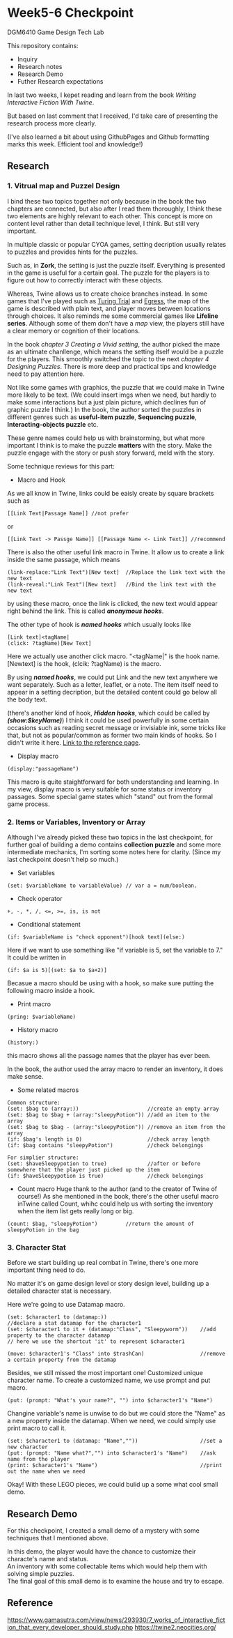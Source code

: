 # Week5-6 Checkpoint

DGM6410 Game Design Tech Lab

This repository contains:


-  Inquiry
-  Research notes
-  Research Demo
-  Futher Research expectations

In last two weeks, I kepet reading and learn from the book *Writing Interactive Fiction With Twine*. 

But based on last comment that I received, I'd take care of presenting the research process more clearly.

(I've also learned a bit about using GithubPages and Github formatting marks this week. Efficient tool and knowledge!)

## Research

### 1. Vitrual map and Puzzel Design 
I bind these two topics together not only because in the book the two chapters are connected, but also after I read them thoroughly, I think these two elements are highly relevant to each other. This concept is more on content level rather than detail technique level, I think. But still very important.

In multiple classic or popular CYOA games, setting decription usually relates to puzzles and provides hints for the puzzles.

Such as, in **Zork**, the setting is just the puzzle itself. Everything is presented in the game is useful for a certain goal. The puzzle for the players is to figure out how to correctly interact with these objects.

Whereas, Twine allows us to create choice branches instead. In some games that I've played such as [
Turing Trial](https://rtgrl.itch.io/turing-trial) and [Egress](https://thealeks.itch.io/egress), the map of the game is described with plain text, and player moves between locations through choices. It also reminds me some commercial games like **Lifeline series**. Although some of them don't have a *map* view, the players still have a clear memory or cognition of their locations.

In the book *chapter 3 Creating a Vivid setting*, the author picked the maze as an ultimate chanllenge, which means the setting itself would be a puzzle for the players. This smoothly switched the topic to the next *chapter 4 Designing Puzzles*. There is more deep and practical tips and knowledge need to pay attention here.

Not like some games with graphics, the puzzle that we could make in Twine more likely to be text. (We could insert imgs when we need, but hardly to make some interactions but a just plain picture, which declines fun of graphic puzzle I think.) In the book, the author sorted the puzzles in different genres such as **useful-item puzzle**, **Sequencing puzzle**, **Interacting-objects puzzle** etc.

These genre names could help us with brainstorming, but what more important I think is to make the puzzle **matters** with the story. Make the puzzle engage with the story or push story forward, meld with the story.

Some technique reviews for this part:

- Macro and Hook

As we all know in Twine, links could be eaisly create by square brackets such as
```
[[Link Text|Passage Name]] //not prefer
```
or
```
[[Link Text -> Passge Name]] [[Passage Name <- Link Text]] //recommend 
```
There is also the other useful link macro in Twine. It allow us to create a link inside the same passage, which means
```
(link-replace:"Link Text")[New text]  //Replace the link text with the new text
(link-reveal:"Link Text")[New text]   //Bind the link text with the new text
```
by using these macro, once the link is clicked, the new text would appear right behind the link. This is called **_anonymous hooks_**.

The other type of hook is **_named hooks_** which usually looks like
```
[Link text]<tagName|
(click: ?tagName)[New Text]
```
Here we actually use another click macro. "<tagName|" is the hook name. [Newtext] is the hook, (clcik: ?tagName) is the macro.

By using **_named hooks_**, we could put Link and the new text anywhere we want separately. Such as a letter, leaflet, or a note. The item itself need to appear in a setting decription, but the detailed content could go below all the body text.

(there's another kind of hook, **_Hidden hooks_**, which could be called by **_(show:$keyName)_**) I think it could be used powerfully in some certain occasions such as reading secret message or invisiable ink, some tricks like that, but not as popular/common as former two main kinds of hooks. So I didn't write it here. [Link to the reference page](https://twine2.neocities.org/#markup_hidden-hook).

- Display macro

```
(display:"passageName")
```
This macro is quite staightforward for both understanding and learning. In my view, display macro is very suitable for some status or inventory passages. Some special game states which "stand" out from the formal game process.

### 2. Items or Variables, Inventory or Array

Although I've already picked these two topics in the last checkpoint, for further goal of building a demo contains **collection puzzle** and some more intermediate mechanics, I'm sorting some notes here for clarity. (Since my last checkpoint doesn't help so much.)

- Set variables
```
(set: $variableName to variableValue) // var a = num/boolean.
```
- Check operator
```
+, -, *, /, <=, >=, is, is not
```
- Conditional statement
```
(if: $variableName is "check opponent")[hook text](else:)
```
Here if we want to use something like "if variable is 5, set the variable to 7." It could be written in
```
(if: $a is 5)[(set: $a to $a+2)]
```
Becasue a macro should be using with a hook, so make sure putting the following macro inside a hook.
- Print macro
```
(pring: $variableName)
```
- History macro
```
(history:)
```
this macro shows all the passage names that the player has ever been.

In the book, the author used the array macro to render an inventory, it does make sense.
- Some related macros
```
Common structure:
(set: $bag to (array:))                      //create an empty array
(set: $bag to $bag + (array:"sleepyPotion")) //add an item to the array
(set: $bag to $bag - (array:"sleepyPotion")) //remove an item from the array
(if: $bag's length is 0)                     //check array length
(if: $bag contains "sleepyPotion")           //check belongings

For simplier structure:
(set: $haveSleepypotion to true)             //after or before somewhere that the player just picked up the item
(if: $haveSleepypotion is true)              //check belongings
```
- Count macro
Huge thank to the author (and to the creator of Twine of course!) As she mentioned in the book, there's the other useful macro inTwine called Count, whihc could help us with sorting the inventory when the item list gets really long or big.
```
(count: $bag, "sleepyPotion")         //return the amount of sleepyPotion in the bag
```

### 3. Character Stat
Before we start building up real combat in Twine, there's one more important thing need to do.

No matter it's on game design level or story design level, building up a detailed character stat is necessary. 

Here we're going to use Datamap macro.
```
(set: $character1 to (datamap:))                              //declare a stat datamap for the character1
(set: $character1 to it + (datamap:"Class", "Sleepyworm"))    //add property to the character datamap
// here we use the shortcut 'it' to represent $character1

(move: $character1's "Class" into $trashCan)                  //remove a certain property from the datamap
```
Besides, we still missed the most important one! Customized unique character name. To create a customized name, we use prompt and put macro.
```
(put: (prompt: "What's your name?", "") into $character1's "Name")
```
Changine variable's name is unwise to do but we could store the "Name" as a new property inside the datamap. When we need, we could simply use print macro to call it.
```
(set: $character1 to (datamap: "Name",""))                    //set a new character
(put: (prompt: "Name what?","") into $character1's "Name")    //ask name from the player
(print: $character1's "Name")                                 //print out the name when we need
```
Okay! With these LEGO pieces, we could bulid up a some what cool small demo.

## Research Demo
For this checkpoint, I created a small demo of a mystery with some techniques that I mentioned above.

In this demo, the player would have the chance to customize their characte's name and status.
<br>An inventory with some collectable items which would help them with solving simple puzzles.
<br>The final goal of this small demo is to examine the house and try to escape.

## Reference
https://www.gamasutra.com/view/news/293930/7_works_of_interactive_fiction_that_every_developer_should_study.php
https://twine2.neocities.org/
